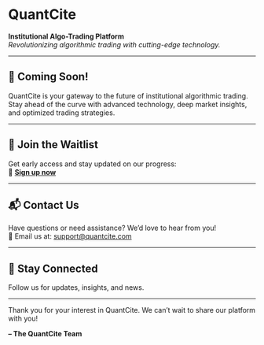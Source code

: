 # **QuantCite**  
**Institutional Algo-Trading Platform**  
_Revolutionizing algorithmic trading with cutting-edge technology._  

---

## 🚀 **Coming Soon!**  
QuantCite is your gateway to the future of institutional algorithmic trading.  
Stay ahead of the curve with advanced technology, deep market insights, and optimized trading strategies.

---

## 📝 **Join the Waitlist**  
Get early access and stay updated on our progress:  
🔗 **[Sign up now](https://www.quantcite.com/)**  

---

## 📬 **Contact Us**  
Have questions or need assistance? We’d love to hear from you!  
📧 Email us at: [support@quantcite.com](mailto:support@quantcite.com)  

---

## 🔗 **Stay Connected**  
Follow us for updates, insights, and news.  

---

Thank you for your interest in QuantCite. We can’t wait to share our platform with you!  

**– The QuantCite Team**
